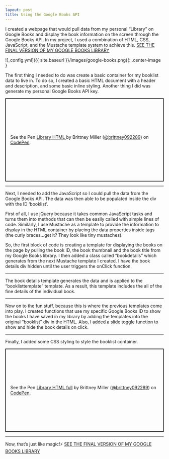 ```yaml
---
layout: post
title: Using the Google Books API
---
```


I created a webpage that would pull data from my personal “Library” on Google Books and display the book information on the screen through the Google Books API. In my project, I used a combination of HTML, CSS, JavaScript, and the Mustache template system to achieve this. <a href="http://brittneymiller.com/library.html" target="_blank">SEE THE FINAL VERSION OF MY GOOGLE BOOKS LIBRARY</a>

![_config.yml]({{ site.baseurl }}/images/google-books.png){: .center-image }


The first thing I needed to do was create a basic container for my booklist data to live in. To do so, I created a basic HTML document with a header and description, and some basic inline styling. Another thing I did was generate my personal Google Books API key.

<p class="codepen" data-height="265" data-theme-id="default" data-default-tab="html,result" data-user="brittney092289" data-slug-hash="GRRqXKV" style="height: 265px; box-sizing: border-box; display: flex; align-items: center; justify-content: center; border: 2px solid; margin: 1em 0; padding: 1em;" data-pen-title="Library HTML ">
  <span>See the Pen <a href="https://codepen.io/brittney092289/pen/GRRqXKV">
  Library HTML </a> by Brittney Miller (<a href="https://codepen.io/brittney092289">@brittney092289</a>)
  on <a href="https://codepen.io">CodePen</a>.</span>
</p>
<script async src="https://static.codepen.io/assets/embed/ei.js"></script>
<hr class="divider">

Next, I needed to add the JavaScript so I could pull the data from the Google Books API. The data was then able to be populated inside the div with the ID ‘booklist’.

First of all, I use jQuery because it takes common JavaScript tasks and turns them into methods that can then be easily called with simple lines of code. Similarly, I use Mustache as a template to provide the information to display in the HTML container by placing the data properties inside tags (the curly braces…get it? They look like tiny mustaches).

So, the first block of code is creating a template for displaying the books on the page by pulling the book ID, the book thumbnail and the book title from my Google Books library. I then added a class called “bookdetails” which generates from the next Mustache template I created. I have the book details div hidden until the user triggers the onClick function.

<script src="https://gist.github.com/brittney092289/317eed7de9687268d29381b724a8ee69.js"></script>
<hr class="divider">

The book details template generates the data and is applied to the “booklisttemplate” template. As a result, this template includes the all of the fine details of the individual book.

<script src="https://gist.github.com/brittney092289/17932edd8c6f51bdfad2357aa22b7f79.js"></script>
<hr class="divider">

Now on to the fun stuff, because this is where the previous templates come into play. I created functions that use my specific Google Books ID to show the books I have saved in my library by adding the templates into the original “booklist” div in the HTML. Also, I added a slide toggle function to show and hide the book details on click.

<script src="https://gist.github.com/brittney092289/a1dec62b497b73c235200e67c71a4689.js"></script>
<hr class="divider">

Finally, I added some CSS styling to style the booklist container.

<p class="codepen" data-height="265" data-theme-id="default" data-default-tab="html,result" data-user="brittney092289" data-slug-hash="PooGGoM" style="height: 265px; box-sizing: border-box; display: flex; align-items: center; justify-content: center; border: 2px solid; margin: 1em 0; padding: 1em;" data-pen-title="Library HTML full">
  <span>See the Pen <a href="https://codepen.io/brittney092289/pen/PooGGoM">
  Library HTML full</a> by Brittney Miller (<a href="https://codepen.io/brittney092289">@brittney092289</a>)
  on <a href="https://codepen.io">CodePen</a>.</span>
</p>
<script async src="https://static.codepen.io/assets/embed/ei.js"></script>
<hr class="divider">

Now, that’s just like magic!⚡️ <a href="http://brittneymiller.com/library.html" target="_blank">SEE THE FINAL VERSION OF MY GOOGLE BOOKS LIBRARY</a>

